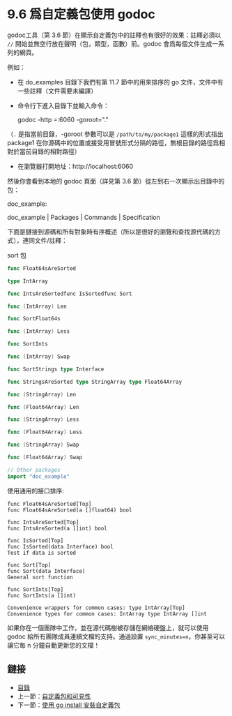 # 9.6 爲自定義包使用 godoc

godoc工具（第 3.6 節）在顯示自定義包中的註釋也有很好的效果：註釋必須以 `//` 開始並無空行放在聲明（包，類型，函數）前。godoc 會爲每個文件生成一系列的網頁。

例如：

- 在 do_examples 目錄下我們有第 11.7 節中的用來排序的 go 文件，文件中有一些註釋（文件需要未編譯）
- 命令行下進入目錄下並輸入命令：

	godoc -http =:6060 -goroot="."

（`.` 是指當前目錄，-goroot 參數可以是 `/path/to/my/package1` 這樣的形式指出 package1 在你源碼中的位置或接受用冒號形式分隔的路徑，無根目錄的路徑爲相對於當前目錄的相對路徑）

- 在瀏覽器打開地址：http://localhost:6060

然後你會看到本地的 godoc 頁面（詳見第 3.6 節）從左到右一次顯示出目錄中的包：

doc_example:

doc_example | Packages | Commands | Specification

下面是鏈接到源碼和所有對象時有序概述（所以是很好的瀏覽和查找源代碼的方式），連同文件/註釋：

sort 包

```go
func Float64sAreSorted

type IntArray

func IntsAreSortedfunc IsSortedfunc Sort

func (IntArray) Len

func SortFloat64s

func (IntArray) Less

func SortInts

func (IntArray) Swap

func SortStrings type Interface

func StringsAreSorted type StringArray type Float64Array

func (StringArray) Len

func (Float64Array) Len

func (StringArray) Less

func (Float64Array) Less

func (StringArray) Swap

func (Float64Array) Swap

// Other packages
import "doc_example" 
```

使用通用的接口排序:
```
func Float64sAreSorted[Top]
func Float64sAreSorted(a []float64) bool

func IntsAreSorted[Top]
func IntsAreSorted(a []int) bool

func IsSorted[Top]
func IsSorted(data Interface) bool
Test if data is sorted

func Sort[Top]
func Sort(data Interface)
General sort function

func SortInts[Top]
func SortInts(a []int)

Convenience wrappers for common cases: type IntArray[Top]
Convenience types for common cases: IntArray type IntArray []int  
```

如果你在一個團隊中工作，並在源代碼樹被存儲在網絡硬盤上，就可以使用 godoc 給所有團隊成員連續文檔的支持。通過設置 `sync_minutes=n`，你甚至可以讓它每 n 分鐘自動更新您的文檔！

## 鏈接

- [目錄](directory.md)
- 上一節：[自定義包和可見性](09.5.md)
- 下一節：[使用 go install 安裝自定義包](09.7.md)
